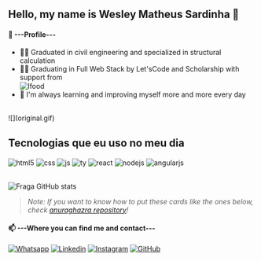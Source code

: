 ## Hello, my name is Wesley Matheus Sardinha 🦈


#### 🤗 ---Profile---
- 👨‍🎓 Graduated in civil engineering and specialized in structural calculation
- 👨‍💻 Graduating in Full Web Stack by Let'sCode and Scholarship with support from <div style="display: inline_block"><img align="center" alt="Ifood" src="https://img.shields.io/badge/iFood-EA1D2C?style=for-the-badge&logo=ifood&logoColor=white" /></div>
- 🌱 I'm always learning and improving myself more and more every day
<br/>
![](original.gif)

## Tecnologias que eu uso no meu dia

<div style="display: inline_block">
  <img align="center" alt="html5" src="https://img.shields.io/badge/HTML5-E34F26?style=for-the-badge&logo=html5&logoColor=white" />
  <img align="center" alt="css" src="https://img.shields.io/badge/CSS3-1572B6?style=for-the-badge&logo=css3&logoColor=white" />
  <img align="center" alt="js" src="https://img.shields.io/badge/JavaScript-F7DF1E?style=for-the-badge&logo=javascript&logoColor=black" />
  <img align="center" alt="ty" src="https://img.shields.io/badge/TypeScript-007ACC?style=for-the-badge&logo=typescript&logoColor=white" />
  <img align="center" alt="react" src="https://img.shields.io/badge/React-20232A?style=for-the-badge&logo=react&logoColor=61DAFB" />
  <img align="center" alt="nodejs" src="https://img.shields.io/badge/Node.js-43853D?style=for-the-badge&logo=node.js&logoColor=cobalt" />
  <img align="center" alt="angularjs" src="https://img.shields.io/badge/AngularJS-E23237?style=for-the-badge&logo=angularjs&logoColor=white"/>
</div><br/>


![Fraga GitHub stats](https://github-readme-stats.vercel.app/api?username=Wesleyxsx&show_icons=true&theme=cobalt&count_private=true)
> _Note: If you want to know how to put these cards like the ones below, check [anuraghazra repository](https://github.com/anuraghazra/github-readme-stats)!_

#### 📫 ---Where you can find me and contact---

[![Whatsapp](https://img.shields.io/badge/WhatsApp-25D366?style=for-the-badge&logo=whatsapp&logoColor=white)](https://api.whatsapp.com/send?phone=5521992539582.)
[![Linkedin](https://img.shields.io/badge/LinkedIn-0077B5?style=for-the-badge&logo=linkedin&logoColor=white)](https://www.linkedin.com/in/wesley-matheus-sardinha-83b810181/)
[![Instagram](https://img.shields.io/badge/Instagram-E4405F?style=for-the-badge&logo=instagram&logoColor=white)](https://www.instagram.com/wesley.sardinha/)
[![GitHub](https://img.shields.io/badge/GitHub-100000?style=for-the-badge&logo=github&logoColor=white)](https://github.com/Wesleyxsx/)
